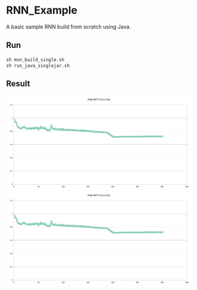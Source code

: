 
# RNN_Example

A basic sample RNN build from scratch using Java.

## Run

``` 
sh mvn_build_single.sh
sh run_java_singlejar.sh
```

## Result

![Problem Boolean Add with 4 digits.](/img/RNNBPTT2.png)
![Problem Two Sequences classify .](/img/RNNBPTT2.png)
